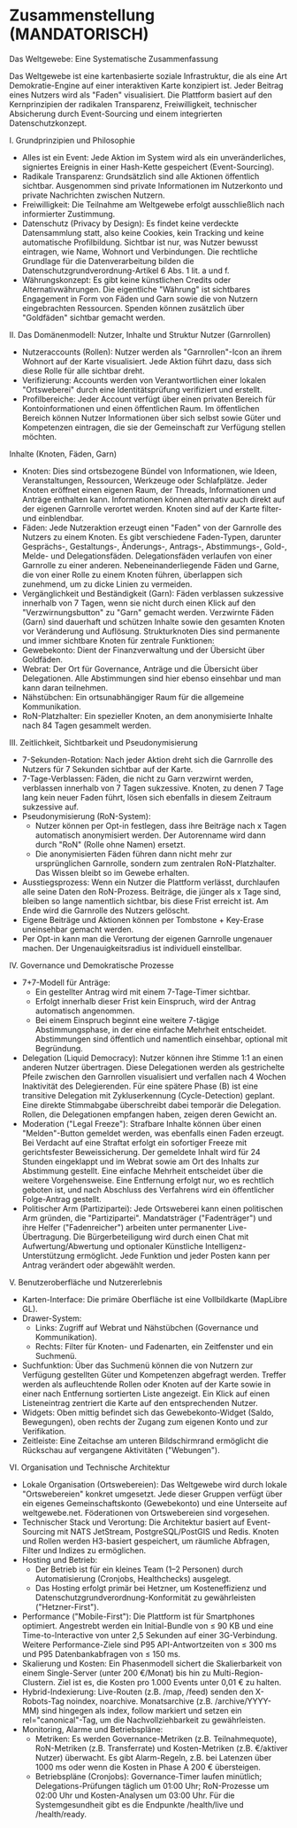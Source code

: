 # Zusammenstellung (MANDATORISCH)

Das Weltgewebe: Eine Systematische Zusammenfassung

Das Weltgewebe ist eine kartenbasierte soziale Infrastruktur, die als eine Art Demokratie-Engine auf einer
interaktiven Karte konzipiert ist. Jeder Beitrag eines Nutzers wird als "Faden" visualisiert. Die Plattform basiert
auf den Kernprinzipien der radikalen Transparenz, Freiwilligkeit, technischer Absicherung durch Event-Sourcing und
einem integrierten Datenschutzkonzept.

I. Grundprinzipien und Philosophie

- Alles ist ein Event: Jede Aktion im System wird als ein unveränderliches, signiertes Ereignis in einer
  Hash-Kette gespeichert (Event-Sourcing).
- Radikale Transparenz: Grundsätzlich sind alle Aktionen öffentlich sichtbar. Ausgenommen sind private Informationen
  im Nutzerkonto und private Nachrichten zwischen Nutzern.
- Freiwilligkeit: Die Teilnahme am Weltgewebe erfolgt ausschließlich nach informierter Zustimmung.
- Datenschutz (Privacy by Design): Es findet keine verdeckte Datensammlung statt, also keine Cookies, kein
  Tracking und keine automatische Profilbildung. Sichtbar ist nur, was Nutzer bewusst eintragen, wie Name, Wohnort
  und Verbindungen. Die rechtliche Grundlage für die Datenverarbeitung bilden die
  Datenschutzgrundverordnung-Artikel 6 Abs. 1 lit. a und f.
- Währungskonzept: Es gibt keine künstlichen Credits oder Alternativwährungen. Die eigentliche "Währung" ist
  sichtbares Engagement in Form von Fäden und Garn sowie die von Nutzern eingebrachten Ressourcen. Spenden können
  zusätzlich über "Goldfäden" sichtbar gemacht werden.

II. Das Domänenmodell: Nutzer, Inhalte und Struktur
Nutzer (Garnrollen)

- Nutzeraccounts (Rollen): Nutzer werden als "Garnrollen"-Icon an ihrem Wohnort auf der Karte visualisiert.
  Jede Aktion führt dazu, dass sich diese Rolle für alle sichtbar dreht.
- Verifizierung: Accounts werden von Verantwortlichen einer lokalen "Ortsweberei" durch eine Identitätsprüfung
  verifiziert und erstellt.
- Profilbereiche: Jeder Account verfügt über einen privaten Bereich für Kontoinformationen und einen öffentlichen
  Raum. Im öffentlichen Bereich können Nutzer Informationen über sich selbst sowie Güter und Kompetenzen eintragen,
  die sie der Gemeinschaft zur Verfügung stellen möchten.

Inhalte (Knoten, Fäden, Garn)

- Knoten: Dies sind ortsbezogene Bündel von Informationen, wie Ideen, Veranstaltungen, Ressourcen, Werkzeuge oder
  Schlafplätze. Jeder Knoten eröffnet einen eigenen Raum, der Threads, Informationen und Anträge enthalten kann.
  Informationen können alternativ auch direkt auf der eigenen Garnrolle verortet werden. Knoten sind auf der Karte
  filter- und einblendbar.
- Fäden: Jede Nutzeraktion erzeugt einen "Faden" von der Garnrolle des Nutzers zu einem Knoten. Es gibt verschiedene
  Faden-Typen, darunter Gesprächs-, Gestaltungs-, Änderungs-, Antrags-, Abstimmungs-, Gold-, Melde- und
  Delegationsfäden. Delegationsfäden verlaufen von einer Garnrolle zu einer anderen. Nebeneinanderliegende Fäden und
  Garne, die von einer Rolle zu einem Knoten führen, überlappen sich zunehmend, um zu dicke Linien zu vermeiden.
- Vergänglichkeit und Beständigkeit (Garn): Fäden verblassen sukzessive innerhalb von 7 Tagen, wenn sie nicht durch
  einen Klick auf den "Verzwirnungsbutton" zu "Garn" gemacht werden.
  Verzwirnte Fäden (Garn) sind dauerhaft und schützen Inhalte sowie den gesamten Knoten vor Veränderung und Auflösung.
  Strukturknoten
  Dies sind permanente und immer sichtbare Knoten für zentrale Funktionen:
- Gewebekonto: Dient der Finanzverwaltung und der Übersicht über Goldfäden.
- Webrat: Der Ort für Governance, Anträge und die Übersicht über Delegationen. Alle Abstimmungen sind hier ebenso
  einsehbar und man kann daran teilnehmen.
- Nähstübchen: Ein ortsunabhängiger Raum für die allgemeine Kommunikation.
- RoN-Platzhalter: Ein spezieller Knoten, an dem anonymisierte Inhalte nach 84 Tagen gesammelt werden.

III. Zeitlichkeit, Sichtbarkeit und Pseudonymisierung

- 7-Sekunden-Rotation: Nach jeder Aktion dreht sich die Garnrolle des Nutzers für 7 Sekunden sichtbar auf der Karte.
- 7-Tage-Verblassen: Fäden, die nicht zu Garn verzwirnt werden, verblassen innerhalb von 7 Tagen sukzessive. Knoten, zu
  denen 7 Tage lang kein neuer Faden führt, lösen sich ebenfalls in diesem Zeitraum sukzessive auf.
- Pseudonymisierung (RoN-System):
  - Nutzer können per Opt-in festlegen, dass ihre Beiträge nach x Tagen automatisch anonymisiert werden. Der
    Autorenname wird dann durch "RoN" (Rolle ohne Namen) ersetzt.
  - Die anonymisierten Fäden führen dann nicht mehr zur ursprünglichen Garnrolle, sondern zum zentralen
    RoN-Platzhalter. Das Wissen bleibt so im Gewebe erhalten.
- Ausstiegsprozess: Wenn ein Nutzer die Plattform verlässt, durchlaufen alle seine Daten den RoN-Prozess.
  Beiträge, die jünger als x Tage sind, bleiben so lange namentlich sichtbar, bis diese Frist erreicht ist.
  Am Ende wird die Garnrolle des Nutzers gelöscht.
- Eigene Beiträge und Aktionen können per Tombstone + Key-Erase uneinsehbar gemacht werden.
- Per Opt-in kann man die Verortung der eigenen Garnrolle ungenauer machen.
  Der Ungenauigkeitsradius ist individuell einstellbar.

IV. Governance und Demokratische Prozesse

- 7+7-Modell für Anträge:
  - Ein gestellter Antrag wird mit einem 7-Tage-Timer sichtbar.
  - Erfolgt innerhalb dieser Frist kein Einspruch, wird der Antrag automatisch angenommen.
  - Bei einem Einspruch beginnt eine weitere 7-tägige Abstimmungsphase, in der eine einfache Mehrheit entscheidet.
    Abstimmungen sind öffentlich und namentlich einsehbar, optional mit Begründung.
- Delegation (Liquid Democracy): Nutzer können ihre Stimme 1:1 an einen anderen Nutzer übertragen. Diese Delegationen
  werden als gestrichelte Pfeile zwischen den Garnrollen visualisiert und verfallen nach 4 Wochen Inaktivität des
  Delegierenden. Für eine spätere Phase (B) ist eine transitive Delegation mit Zykluserkennung (Cycle-Detection)
  geplant. Eine direkte Stimmabgabe überschreibt dabei temporär die Delegation. Rollen, die Delegationen empfangen
  haben, zeigen deren Gewicht an.
- Moderation ("Legal Freeze"): Strafbare Inhalte können über einen "Melden"-Button gemeldet werden, was ebenfalls einen
  Faden erzeugt. Bei Verdacht auf eine Straftat erfolgt ein sofortiger Freeze mit gerichtsfester Beweissicherung. Der
  gemeldete Inhalt wird für 24 Stunden eingeklappt und im Webrat sowie am Ort des Inhalts zur Abstimmung gestellt. Eine
  einfache Mehrheit entscheidet über die weitere Vorgehensweise. Eine Entfernung erfolgt nur, wo es rechtlich geboten
  ist, und nach Abschluss des Verfahrens wird ein öffentlicher Folge-Antrag gestellt.
- Politischer Arm (Partizipartei): Jede Ortsweberei kann einen politischen Arm gründen, die "Partizipartei".
  Mandatsträger ("Fadenträger") und ihre Helfer ("Fadenreicher") arbeiten unter permanenter Live-Übertragung. Die
  Bürgerbeteiligung wird durch einen Chat mit Aufwertung/Abwertung und optionaler Künstliche Intelligenz-Unterstützung
  ermöglicht. Jede Funktion und jeder Posten kann per Antrag verändert oder abgewählt werden.

V. Benutzeroberfläche und Nutzererlebnis

- Karten-Interface: Die primäre Oberfläche ist eine Vollbildkarte (MapLibre GL).
- Drawer-System:
  - Links: Zugriff auf Webrat und Nähstübchen (Governance und Kommunikation).
  - Rechts: Filter für Knoten- und Fadenarten, ein Zeitfenster und ein Suchmenü.
- Suchfunktion: Über das Suchmenü können die von Nutzern zur Verfügung gestellten Güter und Kompetenzen abgefragt
  werden. Treffer werden als aufleuchtende Rollen oder Knoten auf der Karte sowie in einer nach Entfernung sortierten
  Liste angezeigt. Ein Klick auf einen Listeneintrag zentriert die Karte auf den entsprechenden Nutzer.
- Widgets: Oben mittig befindet sich das Gewebekonto-Widget (Saldo, Bewegungen), oben rechts der Zugang zum eigenen
  Konto und zur Verifikation.
- Zeitleiste: Eine Zeitachse am unteren Bildschirmrand ermöglicht die Rückschau
  auf vergangene Aktivitäten ("Webungen").

VI. Organisation und Technische Architektur

- Lokale Organisation (Ortswebereien): Das Weltgewebe wird durch lokale "Ortswebereien" konkret umgesetzt.
  Jede dieser Gruppen verfügt über ein eigenes Gemeinschaftskonto (Gewebekonto) und eine Unterseite auf weltgewebe.net.
  Föderationen von Ortswebereien sind vorgesehen.
- Technischer Stack und Verortung: Die Architektur basiert auf Event-Sourcing mit NATS JetStream, PostgreSQL/PostGIS
  und Redis. Knoten und Rollen werden H3-basiert gespeichert, um räumliche Abfragen, Filter und Indizes zu ermöglichen.
- Hosting und Betrieb:
  - Der Betrieb ist für ein kleines Team (1–2 Personen) durch Automatisierung (Cronjobs, Healthchecks) ausgelegt.
  - Das Hosting erfolgt primär bei Hetzner, um Kosteneffizienz und Datenschutzgrundverordnung-Konformität zu
    gewährleisten ("Hetzner-First").
- Performance ("Mobile-First"): Die Plattform ist für Smartphones optimiert. Angestrebt werden ein Initial-Bundle von ≤
  90 KB und eine Time-to-Interactive von unter 2,5 Sekunden auf einer 3G-Verbindung. Weitere Performance-Ziele sind P95
  API-Antwortzeiten von ≤ 300 ms und P95 Datenbankabfragen von ≤ 150 ms.
- Skalierung und Kosten: Ein Phasenmodell sichert die Skalierbarkeit von einem Single-Server (unter 200 €/Monat) bis
  hin zu Multi-Region-Clustern. Ziel ist es, die Kosten pro 1.000 Events unter 0,01 € zu halten.
- Hybrid-Indexierung: Live-Routen (z.B. /map, /feed) senden den X-Robots-Tag noindex, noarchive. Monatsarchive (z.B.
  /archive/YYYY-MM) sind hingegen als index, follow markiert und setzen ein rel="canonical"-Tag, um die
  Nachvollziehbarkeit zu gewährleisten.
- Monitoring, Alarme und Betriebspläne:
  - Metriken: Es werden Governance-Metriken (z.B. Teilnahmequote), RoN-Metriken (z.B. Transferrate) und Kosten-Metriken
    (z.B. €/aktiver Nutzer) überwacht. Es gibt Alarm-Regeln, z.B. bei Latenzen über 1000 ms oder wenn die Kosten in
    Phase A 200 € übersteigen.
  - Betriebspläne (Cronjobs): Governance-Timer laufen minütlich; Delegations-Prüfungen täglich um 01:00 Uhr;
    RoN-Prozesse um 02:00 Uhr und Kosten-Analysen um 03:00 Uhr. Für die Systemgesundheit gibt es die Endpunkte
    /health/live und /health/ready.
